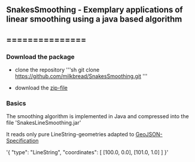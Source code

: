 ## SnakesSmoothing - Exemplary applications of linear smoothing using a java based algorithm
## ===============

### Download the package

* clone the repository
	'''sh
	git clone https://github.com/milkbread/SnakesSmoothing.git
	'''

* download the [zip-file](https://github.com/milkbread/SnakesSmoothing/archive/master.zip)

### Basics

The smoothing algorithm is implemented in Java and compressed into the file 'SnakesLineSmoothing.jar'

It reads only pure LineString-geometries adapted to [GeoJSON-Specification](http://geojson.org/geojson-spec.html)

'{ "type": "LineString",
  "coordinates": [ [100.0, 0.0], [101.0, 1.0] ]
  }'

